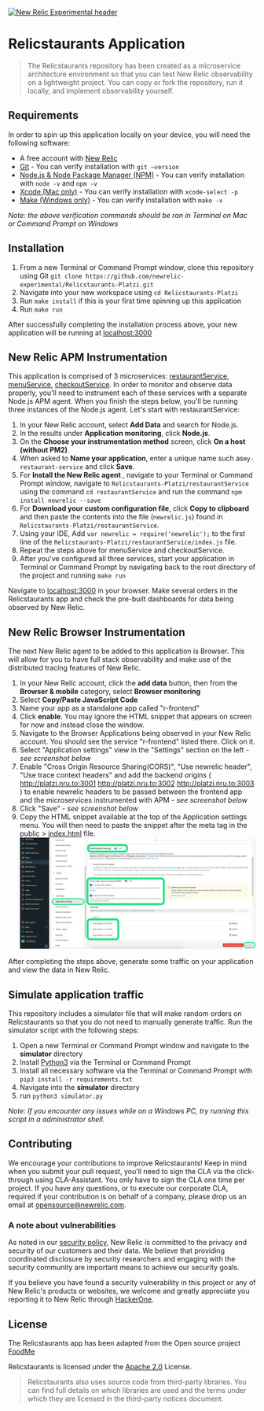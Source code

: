 [![New Relic Experimental header](https://github.com/newrelic/opensource-website/raw/master/src/images/categories/Experimental.png)](https://opensource.newrelic.com/oss-category/#new-relic-experimental)

# Relicstaurants Application

> The Relicstaurants repository has been created as a microservice architecture environment so that you can test New Relic observability on a lightweight project. You can copy or fork the repository, run it locally, and implement observability yourself. 

## Requirements
In order to spin up this application locally on your device, you will need the following software:  

* A free account with [New Relic](https://newrelic.com)
* [Git](https://github.com/git-guides/install-git) - You can verify installation with `git –version`
* [Node.js & Node Package Manager (NPM)](https://docs.npmjs.com/downloading-and-installing-node-js-and-npm) - You can verify installation with `node -v` and `npm -v`
* [Xcode (Mac only)](https://developer.apple.com/xcode/) - You can verify installation with `xcode-select -p`
* [Make (Windows only)](https://linuxhint.com/run-makefile-windows/) - You can verify installation with `make -v`

*Note: the above verification commands should be ran in Terminal on Mac or Command Prompt on Windows*
## Installation
1. From a new Terminal or Command Prompt window, clone this repository using Git `git clone https://github.com/newrelic-experimental/Relicstaurants-Platzi.git`
2. Navigate into your new workspace using `cd Relicstaurants-Platzi`
3. Run `make install` if this is your first time spinning up this application
4. Run `make run`

After successfully completing the installation process above, your new application will be running at [localhost:3000](http://localhost:3000/) 


## New Relic APM Instrumentation
This application is comprised of 3 microservices: [restaurantService](restaurantService/newrelic.js), [menuService](menuService/newrelic.js), [checkoutService](checkoutService/newrelic.js). In order to monitor and observe data properly, you'll need to instrument each of these services with a separate Node.js APM agent. When you finish the steps below, you'll be running three instances of the Node.js agent. Let's start with restaurantService:

1. In your New Relic account, select **Add Data** and search for Node.js.
2. In the results under **Application monitoring**, click **Node.js**.
3. On the **Choose your instrumentation method** screen, click **On a host (without PM2)**. 
4. When asked to **Name your application**, enter a unique name such as`my-restaurant-service` and click **Save**.
5. For **Install the New Relic agent** , navigate to your Terminal or Command Prompt window, navigate to `Relicstaurants-Platzi/restaurantService` using the command `cd restaurantService` and run the command `npm install newrelic --save`
6. For **Download your custom configuration file**, click **Copy to clipboard** and then paste the contents into the file (`newrelic.js`) found in `Relicstaurants-Platzi/restaurantService`.
7. Using your IDE, Add `var newrelic = require('newrelic');` to the first line of the `Relicstaurants-Platzi/restaurantService/index.js` file.
8. Repeat the steps above for menuService and checkoutService.
9. After you've configured all three services, start your application in Terminal or Command Prompt by navigating back to the root directory of the project and running `make run`

Navigate to [localhost:3000](localhost:3000) in your browser. Make several orders in the Relicstaurants app and check the pre-built dashboards for data being observed by New Relic.

## New Relic Browser Instrumentation
The next New Relic agent to be added to this application is Browser. This will allow for you to have full stack observability and make use of the distributed tracing features of New Relic.

1. In your New Relic account, click the **add data** button, then from the **Browser & mobile** category, select **Browser monitoring** 
2. Select **Copy/Paste JavaScript Code**
3. Name your app as a standalone app called "r-frontend"
4. Click **enable**. You may ignore the HTML snippet that appears on screen for now and instead close the window. 
5. Navigate to the Browser Applications being observed in your New Relic account. You should see the service "r-frontend" listed there. Click on it.
6. Select "Application settings" view in the "Settings" section on the left *- see screenshot below*
7. Enable "Cross Origin Resource Sharing(CORS)", "Use newrelic header", "Use trace context headers" and add the backend origins ( http://platzi.nru.to:3001 http://platzi.nru.to:3002 http://platzi.nru.to:3003 ) to enable newrelic headers to be passed between the frontend app and the microservices instrumented with APM *- see screenshot below*
8. Click "Save" *- see screenshot below*
9. Copy the HTML snippet available at the top of the Application settings menu. You will then need to paste the snippet after the meta tag in the public > [index.html](public/index.html) file. 
 ![image](readmeData/browserSettings-new.png)

After completing the steps above, generate some traffic on your application and view the data in New Relic.

## Simulate application traffic
This repository includes a simulator file that will make random orders on Relicstaurants so that you do not need to manually generate traffic. Run the simulator  script with the following steps:

1. Open a new Terminal or Command Prompt window and navigate to the **simulator** directory
2. Install [Python3](https://www.python.org/downloads/) via the Terminal or Command Prompt
3. Install all necessary software via the Terminal or Command Prompt with `pip3 install -r requirements.txt`
4. Navigate into the **simulator** directory
5. run `python3 simulator.py`

*Note: If you encounter any issues while on a Windows PC, try running this script in a administrator shell.* 

## Contributing

We encourage your contributions to improve Relicstaurants! Keep in mind when you submit your pull request, you'll need to sign the CLA via the click-through using CLA-Assistant. You only have to sign the CLA one time per project.
If you have any questions, or to execute our corporate CLA, required if your contribution is on behalf of a company, please drop us an email at opensource@newrelic.com.

### **A note about vulnerabilities**

As noted in our [security policy](../../security/policy), New Relic is committed to the privacy and security of our customers and their data. We believe that providing coordinated disclosure by security researchers and engaging with the security community are important means to achieve our security goals.

If you believe you have found a security vulnerability in this project or any of New Relic's products or websites, we welcome and greatly appreciate you reporting it to New Relic through [HackerOne](https://hackerone.com/newrelic).

## License

The Relicstaurants app has been adapted from the Open source project [FoodMe](https://github.com/IgorMinar/foodme) 


Relicstaurants is licensed under the [Apache 2.0](http://apache.org/licenses/LICENSE-2.0.txt) License.

> Relicstaurants also uses source code from third-party libraries. You can find full details on which libraries are used and the terms under which they are licensed in the third-party notices document.
